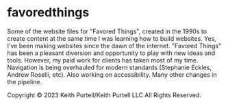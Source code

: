 # favoredthings
Some of the website files for "Favored Things", created in the 1990s to create content at the same time I was learning how to build websites. Yes, I've been making websites since the dawn of the internet. "Favored Things" has been a pleasant diversion and opportunity to play with new ideas and tools. However, my paid work for clients has taken most of my time. Navigation is being overhauled for modern standards (Stephanie Eckles, Andrew Roselli, etc). Also working on accessibility. 
Many other changes in the pipeline.

Copyright © 2023 Keith Purtell/Keith Purtell LLC
All Rights Reserved.
